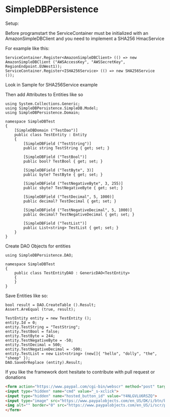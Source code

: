 SimpleDBPersistence
======================

Setup:

Before programstart the ServiceContainer must be initialized with an AmazonSimpleDBClient and you need to implement a SHA256 HmacService

For example like this:

    ServiceContainer.Register<AmazonSimpleDBClient> (() => new AmazonSimpleDBClient ("AWSAccessKey", "AWSSecretKey", RegionEndpoint.EUWest1));
    ServiceContainer.Register<ISHA256Service> (() => new SHA256Service ());

Look in Sample for SHA256Service example

Then add Attributes to Entities like so

    using System.Collections.Generic;
	using SimpleDBPersistence.SimpleDB.Model;
	using SimpleDBPersistence.Domain;
    
    namespace SimpleDBTest
    {
    	[SimpleDBDomain ("TestDao")]
		public class TestEntity : Entity
		{
			[SimpleDBField ("TestString")]
			public string TestString { get; set; }

			[SimpleDBField ("TestBool")]
			public bool? TestBool { get; set; }

			[SimpleDBField ("TestByte", 3)]	
			public byte? TestByte { get; set; }

			[SimpleDBField ("TestNegativeByte", 3, 255)]
			public sbyte? TestNegativeByte { get; set; }

			[SimpleDBField ("TestDecimal", 5, 1000)]
			public decimal? TestDecimal { get; set; }

			[SimpleDBField ("TestNegativeDecimal", 5, 1000)]
			public decimal? TestNegativeDecimal { get; set; }

			[SimpleDBField ("TestList")]
			public List<string> TestList { get; set; }
		}
    }
    
Create DAO Objects for entities

	using SimpleDBPersistence.DAO;

	namespace SimpleDBTest
	{
		public class TestEntityDAO : GenericDAO<TestEntity>
		{
		}
	}  
    
Save Entities like so:

	bool result = DAO.CreateTable ().Result;
	Assert.AreEqual (true, result);

	TestEntity entity = new TestEntity ();
	entity.Id = 0;
	entity.TestString = "TestString";
	entity.TestBool = false;
	entity.TestByte = 244;
	entity.TestNegativeByte = -50;
	entity.TestDecimal = 500;
	entity.TestNegativeDecimal = -500;
	entity.TestList = new List<string> (new[]{ "hello", "dolly", "the", "sheep" });   
	DAO.SaveOrReplace (entity).Result;
	
If you like the framework dont hesitate to contribute with pull request or donations 
```html
<form action="https://www.paypal.com/cgi-bin/webscr" method="post" target="_top">
<input type="hidden" name="cmd" value="_s-xclick">
<input type="hidden" name="hosted_button_id" value="Y4NLGVLU6RSZQ">
<input type="image" src="https://www.paypalobjects.com/en_US/DK/i/btn/btn_donateCC_LG.gif" border="0" name="submit" alt="PayPal - The safer, easier way to pay online!">
<img alt="" border="0" src="https://www.paypalobjects.com/en_US/i/scr/pixel.gif" width="1" height="1">
</form>
```
